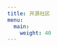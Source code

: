 ```yaml
---
title: 开源社区
menu:
  main:
    weight: 40
---
```


<!--add blocks of content here to add more sections to the community page -->
